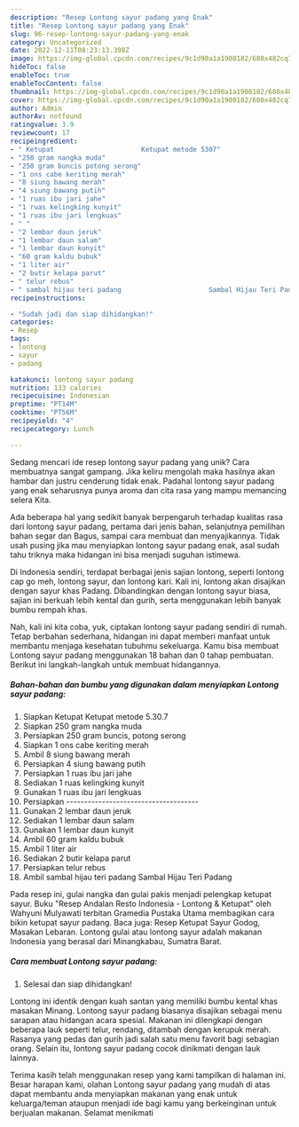 ```yaml
---
description: "Resep Lontong sayur padang yang Enak"
title: "Resep Lontong sayur padang yang Enak"
slug: 96-resep-lontong-sayur-padang-yang-enak
category: Uncategorized
date: 2022-12-11T08:23:13.398Z
image: https://img-global.cpcdn.com/recipes/9c1d90a1a1908182/680x482cq70/lontong-sayur-padang-foto-resep-utama.jpg
hideToc: false
enableToc: true
enableTocContent: false
thumbnail: https://img-global.cpcdn.com/recipes/9c1d90a1a1908182/680x482cq70/lontong-sayur-padang-foto-resep-utama.jpg
cover: https://img-global.cpcdn.com/recipes/9c1d90a1a1908182/680x482cq70/lontong-sayur-padang-foto-resep-utama.jpg
author: Admin
authorAv: notfound
ratingvalue: 3.9
reviewcount: 17
recipeingredient:
- " Ketupat                      Ketupat metode 5307"
- "250 gram nangka muda"
- "250 gram buncis potong serong"
- "1 ons cabe keriting merah"
- "8 siung bawang merah"
- "4 siung bawang putih"
- "1 ruas ibu jari jahe"
- "1 ruas kelingking kunyit"
- "1 ruas ibu jari lengkuas"
- " "
- "2 lembar daun jeruk"
- "1 lembar daun salam"
- "1 lembar daun kunyit"
- "60 gram kaldu bubuk"
- "1 liter air"
- "2 butir kelapa parut"
- " telur rebus"
- " sambal hijau teri padang                      Sambal Hijau Teri Padang"
recipeinstructions:

- "Sudah jadi dan siap dihidangkan!"
categories:
- Resep
tags:
- lontong
- sayur
- padang

katakunci: lontong sayur padang 
nutrition: 133 calories
recipecuisine: Indonesian
preptime: "PT14M"
cooktime: "PT56M"
recipeyield: "4"
recipecategory: Lunch

---
```





Sedang mencari ide resep lontong sayur padang yang unik? Cara membuatnya sangat gampang. Jika keliru mengolah maka hasilnya akan hambar dan justru cenderung tidak enak. Padahal lontong sayur padang yang enak seharusnya punya aroma dan cita rasa yang mampu memancing selera Kita.





Ada beberapa hal yang sedikit banyak berpengaruh terhadap kualitas rasa dari lontong sayur padang, pertama dari jenis bahan, selanjutnya pemilihan bahan segar dan Bagus, sampai cara membuat dan menyajikannya. Tidak usah pusing jika mau menyiapkan lontong sayur padang enak,      asal sudah tahu triknya maka hidangan ini bisa menjadi suguhan istimewa.














Di Indonesia sendiri, terdapat berbagai jenis sajian lontong, seperti lontong cap go meh, lontong sayur, dan lontong kari. Kali ini, lontong akan disajikan dengan sayur khas Padang. Dibandingkan dengan lontong sayur biasa, sajian ini berkuah lebih kental dan gurih, serta menggunakan lebih banyak bumbu rempah khas.






Nah, kali ini kita coba, yuk, ciptakan lontong sayur padang sendiri di rumah. Tetap berbahan sederhana, hidangan ini dapat memberi manfaat untuk membantu menjaga kesehatan tubuhmu sekeluarga. Kamu bisa membuat Lontong sayur padang menggunakan 18 bahan dan 0 tahap pembuatan. Berikut ini langkah-langkah untuk membuat hidangannya.

<!--inarticleads1-->

##### Bahan-bahan dan bumbu yang digunakan dalam menyiapkan Lontong sayur padang:

1. Siapkan  Ketupat                      Ketupat metode 5.30.7
1. Siapkan 250 gram nangka muda
1. Persiapkan 250 gram buncis, potong serong
1. Siapkan 1 ons cabe keriting merah
1. Ambil 8 siung bawang merah
1. Persiapkan 4 siung bawang putih
1. Persiapkan 1 ruas ibu jari jahe
1. Sediakan 1 ruas kelingking kunyit
1. Gunakan 1 ruas ibu jari lengkuas
1. Persiapkan  -------------------------------------
1. Gunakan 2 lembar daun jeruk
1. Sediakan 1 lembar daun salam
1. Gunakan 1 lembar daun kunyit
1. Ambil 60 gram kaldu bubuk
1. Ambil 1 liter air
1. Sediakan 2 butir kelapa parut
1. Persiapkan  telur rebus
1. Ambil  sambal hijau teri padang                      Sambal Hijau Teri Padang


Pada resep ini, gulai nangka dan gulai pakis menjadi pelengkap ketupat sayur. Buku &#34;Resep Andalan Resto Indonesia - Lontong &amp; Ketupat&#34; oleh Wahyuni Mulyawati terbitan Gramedia Pustaka Utama membagikan cara bikin ketupat sayur padang. Baca juga: Resep Ketupat Sayur Godog, Masakan Lebaran. Lontong gulai atau lontong sayur adalah makanan Indonesia yang berasal dari Minangkabau, Sumatra Barat. 

<!--inarticleads2-->

##### Cara membuat Lontong sayur padang:


1. Selesai dan siap dihidangkan!

Lontong ini identik dengan kuah santan yang memiliki bumbu kental khas masakan Minang. Lontong sayur padang biasanya disajikan sebagai menu sarapan atau hidangan acara spesial. Makanan ini dilengkapi dengan beberapa lauk seperti telur, rendang, ditambah dengan kerupuk merah. Rasanya yang pedas dan gurih jadi salah satu menu favorit bagi sebagian orang. Selain itu, lontong sayur padang cocok dinikmati dengan lauk lainnya. 

Terima kasih telah menggunakan resep yang kami tampilkan di halaman ini. Besar harapan kami, olahan Lontong sayur padang yang mudah di atas dapat membantu anda menyiapkan makanan yang enak untuk keluarga/teman ataupun menjadi ide bagi kamu yang berkeinginan untuk berjualan makanan. Selamat menikmati
